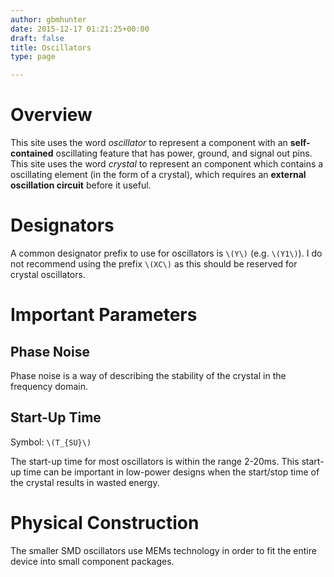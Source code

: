 ```yaml
---
author: gbmhunter
date: 2015-12-17 01:21:25+00:00
draft: false
title: Oscillators
type: page

---
```


# Overview

This site uses the word _oscillator_ to represent a component with an **self-contained** oscillating feature that has power, ground, and signal out pins. This site uses the word _crystal_ to represent an component which contains a oscillating element (in the form of a crystal), which requires an **external oscillation circuit** before it useful.

# Designators

A common designator prefix to use for oscillators is `\(Y\)` (e.g. `\(Y1\)`). I do not recommend using the prefix `\(XC\)` as this should be reserved for crystal oscillators.

# Important Parameters

## Phase Noise

Phase noise is a way of describing the stability of the crystal in the frequency domain.

## Start-Up Time

Symbol: `\(T_{SU}\)`

The start-up time for most oscillators is within the range 2-20ms. This start-up time can be important in low-power designs when the start/stop time of the crystal results in wasted energy.

# Physical Construction

The smaller SMD oscillators use MEMs technology in order to fit the entire device into small component packages.
